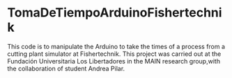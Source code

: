 # TomaDeTiempoArduinoFishertechnik
This code is to manipulate the Arduino to take the times of a process from a cutting plant simulator at Fishertechnik.
This project was carried out at the Fundación Universitaria Los Libertadores in the MAIN research group,with the collaboration of student Andrea Pilar.
